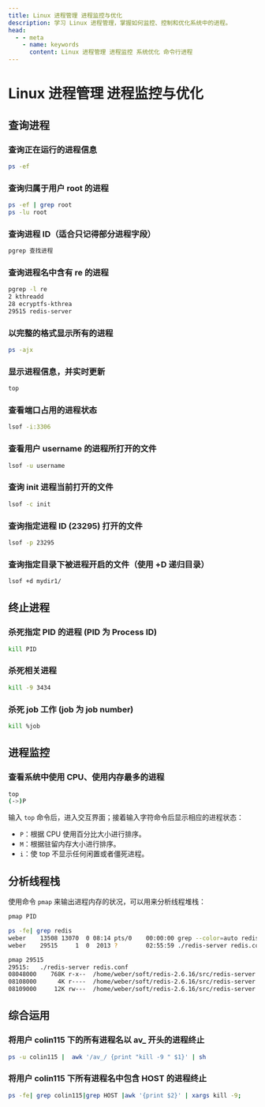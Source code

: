 ```yaml
---
title: Linux 进程管理 进程监控与优化
description: 学习 Linux 进程管理，掌握如何监控、控制和优化系统中的进程。
head:
  - - meta
    - name: keywords
      content: Linux 进程管理 进程监控 系统优化 命令行进程
---
```


# Linux 进程管理 进程监控与优化

## 查询进程

### 查询正在运行的进程信息

```sh
ps -ef
```

### 查询归属于用户 root 的进程

```sh
ps -ef | grep root
ps -lu root
```

### 查询进程 ID（适合只记得部分进程字段）

```sh
pgrep 查找进程
```

### 查询进程名中含有 re 的进程

```sh
pgrep -l re
2 kthreadd
28 ecryptfs-kthrea
29515 redis-server
```

### 以完整的格式显示所有的进程

```sh
ps -ajx
```

### 显示进程信息，并实时更新

```sh
top
```

### 查看端口占用的进程状态

```sh
lsof -i:3306
```

### 查看用户 username 的进程所打开的文件

```sh
lsof -u username
```

### 查询 init 进程当前打开的文件

```sh
lsof -c init
```

### 查询指定进程 ID (23295) 打开的文件

```sh
lsof -p 23295
```

### 查询指定目录下被进程开启的文件（使用 +D 递归目录）

```sh
lsof +d mydir1/
```

## 终止进程

### 杀死指定 PID 的进程 (PID 为 Process ID)

```sh
kill PID
```

### 杀死相关进程

```sh
kill -9 3434
```

### 杀死 job 工作 (job 为 job number)

```sh
kill %job
```

## 进程监控

### 查看系统中使用 CPU、使用内存最多的进程

```sh
top
(->)P
```

输入 `top` 命令后，进入交互界面；接着输入字符命令后显示相应的进程状态：

- `P`：根据 CPU 使用百分比大小进行排序。
- `M`：根据驻留内存大小进行排序。
- `i`：使 top 不显示任何闲置或者僵死进程。

## 分析线程栈

使用命令 `pmap` 来输出进程内存的状况，可以用来分析线程堆栈：

```sh
pmap PID

ps -fe| grep redis
weber    13508 13070  0 08:14 pts/0    00:00:00 grep --color=auto redis
weber    29515     1  0  2013 ?        02:55:59 ./redis-server redis.conf

pmap 29515
29515:   ./redis-server redis.conf
08048000    768K r-x--  /home/weber/soft/redis-2.6.16/src/redis-server
08108000      4K r----  /home/weber/soft/redis-2.6.16/src/redis-server
08109000     12K rw---  /home/weber/soft/redis-2.6.16/src/redis-server
```

## 综合运用

### 将用户 colin115 下的所有进程名以 av\_ 开头的进程终止

```sh
ps -u colin115 |  awk '/av_/ {print "kill -9 " $1}' | sh
```

### 将用户 colin115 下所有进程名中包含 HOST 的进程终止

```sh
ps -fe| grep colin115|grep HOST |awk '{print $2}' | xargs kill -9;
```
